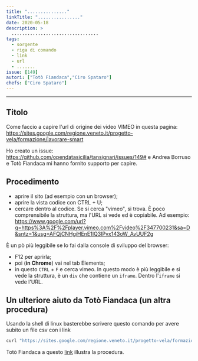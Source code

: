 ```yaml
---
title: "..............."
linkTitle: "................"
date: 2020-05-18
description: >
  .................................
tags:
  - sorgente
  - riga di comando
  - link
  - url 
  - .......
issue: [149]
autori: ["Totò Fiandaca","Ciro Spataro"]
chefs: ["Ciro Spataro"]
---
```


---

## Titolo

Come faccio a capire l'url di origine dei video VIMEO in questa pagina:
https://sites.google.com/regione.veneto.it/progetto-vela/formazione/lavorare-smart

Ho creato un issue: https://github.com/opendatasicilia/tansignari/issues/149# e Andrea Borruso e Totò Fiandaca mi hanno fornito supporto per capire.

## Procedimento

- aprire il sito (ad esempio con un browser);
- aprire la vista codice con CTRL + U;
- cercare dentro al codice.
Se si cerca "vimeo", si trova.
È poco comprensibile la struttura, ma l'URL si vede ed è copiabile. 
Ad esempio:
https://www.google.com/url?q=https%3A%2F%2Fplayer.vimeo.com%2Fvideo%2F347700231&sa=D&sntz=1&usg=AFQjCNHgiHEnE1IQ3IPvx143oW_AvUUF2g

È un pò più leggibile se lo fai dalla console di sviluppo del browser:
- F12 per aprirla;
- poi (**in Chrome**) vai nel tab Elements;
- in questo `CTRL` + `F` e cerca vimeo.
In questo modo è più leggibile e si vede la struttura, è un `div` che contiene un `iframe`. Dentro l'`iframe` si vede l'URL.


## Un ulteriore aiuto da Totò Fiandaca (un altra procedura)

Usando la shell di linux basterebbe scrivere questo comando per avere subito un file csv con i link

```Bash
curl "https://sites.google.com/regione.veneto.it/progetto-vela/formazione/lavorare-smart" | scrape -be "//div[iframe]"  | xq -r '.html.body.div[]."@data-url"' >vivaAndy.csv

```

Totò Fiandaca a questo [link](https://www.loom.com/share/50c7264d37294f95b133ff1f3e9870d3) illustra la procedura.
